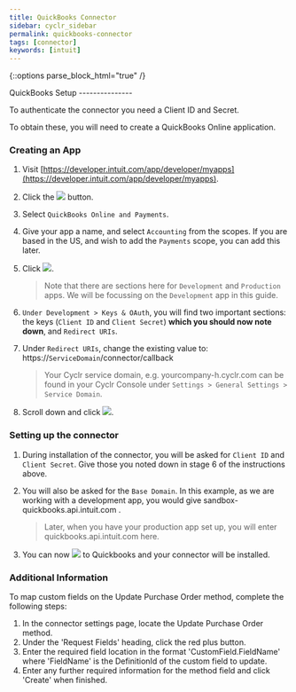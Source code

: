 ```yaml
---
title: QuickBooks Connector
sidebar: cyclr_sidebar
permalink: quickbooks-connector
tags: [connector]
keywords: [intuit]
---
```

{::options parse_block_html="true" /}
<section class="card">
QuickBooks Setup
---------------

To authenticate the connector you need a Client ID and Secret.

To obtain these, you will need to create a QuickBooks Online application.

### Creating an App
1. Visit [https://developer.intuit.com/app/developer/myapps](https://developer.intuit.com/app/developer/myapps).
2. Click the ![](./images/QuickBooksCreateAnApp.png) button.
3. Select `QuickBooks Online and Payments`.
4. Give your app a name, and select `Accounting` from the scopes.  If you are based in the US, and wish to add the `Payments` scope, you can add this later.
5. Click ![](./images/QuickBooksCreateApp.png).
    > Note that there are sections here for `Development` and `Production` apps.  We will be focussing on the `Development` app in this guide.
6. `Under Development > Keys & OAuth`, you will find two important sections: the keys (`Client ID` and `Client Secret`) **which you should now note down**, and `Redirect URIs`.
7. Under `Redirect URIs`, change the existing value to:
 ht<span></span>tps://`ServiceDomain`/connector/callback

    > Your Cyclr service domain, e.g. yourcompany-h.cyclr.com can be found in your Cyclr Console under ``Settings > General Settings > Service Domain``.

8. Scroll down and click ![](./images/QuickBooksSave.png).

### Setting up the connector

1. During installation of the connector, you will be asked for `Client ID` and `Client Secret`.  Give those you noted down in stage 6 of the instructions above.

2. You will also be asked for the `Base Domain`.  In this example, as we are working with a development app, you would give sandbox-quickbooks.api.intuit.com <span>.</span>

    > Later, when you have your production app set up, you will enter quickbooks.api.intuit.com here.

3. You can now ![](./images/QuickBooksSignIn.png) to Quickbooks and your connector will be installed.

    
### Additional Information
To map custom fields on the Update Purchase Order method, complete the following steps:

1. In the connector settings page, locate the Update Purchase Order method.
2. Under the 'Request Fields' heading, click the red plus button.
3. Enter the required field location in the format 'CustomField.FieldName' where 'FieldName' is the DefinitionId of the custom field to update.
4. Enter any further required information for the method field and click 'Create' when finished.
</section>
